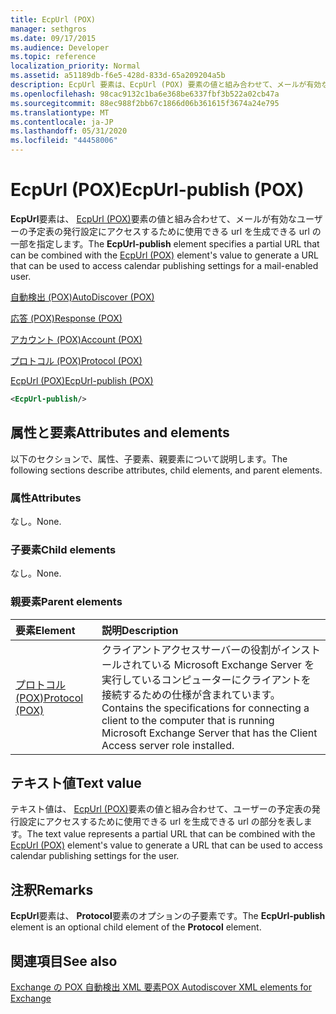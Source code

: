 ```yaml
---
title: EcpUrl (POX)
manager: sethgros
ms.date: 09/17/2015
ms.audience: Developer
ms.topic: reference
localization_priority: Normal
ms.assetid: a51189db-f6e5-428d-833d-65a209204a5b
description: EcpUrl 要素は、EcpUrl (POX) 要素の値と組み合わせて、メールが有効なユーザーの予定表の発行設定にアクセスするために使用できる URL を生成できる url の一部を指定します。
ms.openlocfilehash: 98cac9132c1ba6e368be6337fbf3b522a02cb47a
ms.sourcegitcommit: 88ec988f2bb67c1866d06b361615f3674a24e795
ms.translationtype: MT
ms.contentlocale: ja-JP
ms.lasthandoff: 05/31/2020
ms.locfileid: "44458006"
---
```

# <a name="ecpurl-publish-pox"></a><span data-ttu-id="d1221-103">EcpUrl (POX)</span><span class="sxs-lookup"><span data-stu-id="d1221-103">EcpUrl-publish (POX)</span></span>

<span data-ttu-id="d1221-104">**EcpUrl**要素は、 [EcpUrl (POX)](ecpurl-pox.md)要素の値と組み合わせて、メールが有効なユーザーの予定表の発行設定にアクセスするために使用できる url を生成できる url の一部を指定します。</span><span class="sxs-lookup"><span data-stu-id="d1221-104">The **EcpUrl-publish** element specifies a partial URL that can be combined with the [EcpUrl (POX)](ecpurl-pox.md) element's value to generate a URL that can be used to access calendar publishing settings for a mail-enabled user.</span></span> 
  
[<span data-ttu-id="d1221-105">自動検出 (POX)</span><span class="sxs-lookup"><span data-stu-id="d1221-105">AutoDiscover (POX)</span></span>](autodiscover-pox.md)
  
[<span data-ttu-id="d1221-106">応答 (POX)</span><span class="sxs-lookup"><span data-stu-id="d1221-106">Response (POX)</span></span>](response-pox.md)
  
[<span data-ttu-id="d1221-107">アカウント (POX)</span><span class="sxs-lookup"><span data-stu-id="d1221-107">Account (POX)</span></span>](account-pox.md)
  
[<span data-ttu-id="d1221-108">プロトコル (POX)</span><span class="sxs-lookup"><span data-stu-id="d1221-108">Protocol (POX)</span></span>](protocol-pox.md)
  
[<span data-ttu-id="d1221-109">EcpUrl (POX)</span><span class="sxs-lookup"><span data-stu-id="d1221-109">EcpUrl-publish (POX)</span></span>](ecpurl-publish-pox.md)
  
```XML
<EcpUrl-publish/>
```

## <a name="attributes-and-elements"></a><span data-ttu-id="d1221-110">属性と要素</span><span class="sxs-lookup"><span data-stu-id="d1221-110">Attributes and elements</span></span>

<span data-ttu-id="d1221-111">以下のセクションで、属性、子要素、親要素について説明します。</span><span class="sxs-lookup"><span data-stu-id="d1221-111">The following sections describe attributes, child elements, and parent elements.</span></span>
  
### <a name="attributes"></a><span data-ttu-id="d1221-112">属性</span><span class="sxs-lookup"><span data-stu-id="d1221-112">Attributes</span></span>

<span data-ttu-id="d1221-113">なし。</span><span class="sxs-lookup"><span data-stu-id="d1221-113">None.</span></span>
  
### <a name="child-elements"></a><span data-ttu-id="d1221-114">子要素</span><span class="sxs-lookup"><span data-stu-id="d1221-114">Child elements</span></span>

<span data-ttu-id="d1221-115">なし。</span><span class="sxs-lookup"><span data-stu-id="d1221-115">None.</span></span>
  
### <a name="parent-elements"></a><span data-ttu-id="d1221-116">親要素</span><span class="sxs-lookup"><span data-stu-id="d1221-116">Parent elements</span></span>

|<span data-ttu-id="d1221-117">**要素**</span><span class="sxs-lookup"><span data-stu-id="d1221-117">**Element**</span></span>|<span data-ttu-id="d1221-118">**説明**</span><span class="sxs-lookup"><span data-stu-id="d1221-118">**Description**</span></span>|
|:-----|:-----|
|[<span data-ttu-id="d1221-119">プロトコル (POX)</span><span class="sxs-lookup"><span data-stu-id="d1221-119">Protocol (POX)</span></span>](protocol-pox.md) <br/> |<span data-ttu-id="d1221-120">クライアントアクセスサーバーの役割がインストールされている Microsoft Exchange Server を実行しているコンピューターにクライアントを接続するための仕様が含まれています。</span><span class="sxs-lookup"><span data-stu-id="d1221-120">Contains the specifications for connecting a client to the computer that is running Microsoft Exchange Server that has the Client Access server role installed.</span></span>  <br/> |
   
## <a name="text-value"></a><span data-ttu-id="d1221-121">テキスト値</span><span class="sxs-lookup"><span data-stu-id="d1221-121">Text value</span></span>

<span data-ttu-id="d1221-122">テキスト値は、 [EcpUrl (POX)](ecpurl-pox.md)要素の値と組み合わせて、ユーザーの予定表の発行設定にアクセスするために使用できる url を生成できる url の部分を表します。</span><span class="sxs-lookup"><span data-stu-id="d1221-122">The text value represents a partial URL that can be combined with the [EcpUrl (POX)](ecpurl-pox.md) element's value to generate a URL that can be used to access calendar publishing settings for the user.</span></span> 
  
## <a name="remarks"></a><span data-ttu-id="d1221-123">注釈</span><span class="sxs-lookup"><span data-stu-id="d1221-123">Remarks</span></span>

<span data-ttu-id="d1221-124">**EcpUrl**要素は、 **Protocol**要素のオプションの子要素です。</span><span class="sxs-lookup"><span data-stu-id="d1221-124">The **EcpUrl-publish** element is an optional child element of the **Protocol** element.</span></span> 
  
## <a name="see-also"></a><span data-ttu-id="d1221-125">関連項目</span><span class="sxs-lookup"><span data-stu-id="d1221-125">See also</span></span>



[<span data-ttu-id="d1221-126">Exchange の POX 自動検出 XML 要素</span><span class="sxs-lookup"><span data-stu-id="d1221-126">POX Autodiscover XML elements for Exchange</span></span>](pox-autodiscover-xml-elements-for-exchange.md)

